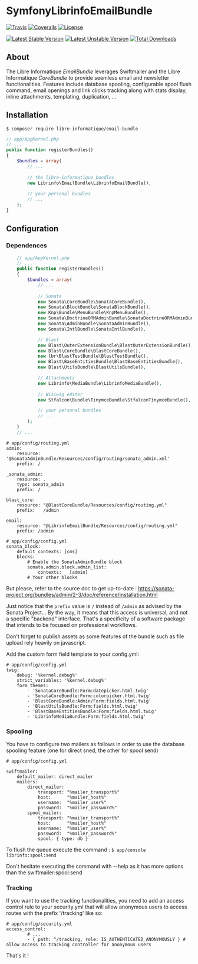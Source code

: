 # SymfonyLibrinfoEmailBundle

[![Travis](https://img.shields.io/travis/libre-informatique/EmailBundle.svg?style=flat-square)][travis]
[![Coveralls](https://img.shields.io/coveralls/libre-informatique/EmailBundle.svg?style=flat-square)][coveralls]
[![License](https://img.shields.io/github/license/libre-informatique/EmailBundle.svg?style=flat-square)][license]

[![Latest Stable Version](https://poser.pugx.org/libre-informatique/email-bundle/v/stable)](https://packagist.org/packages/libre-informatique/email-bundle)
[![Latest Unstable Version](https://poser.pugx.org/libre-informatique/email-bundle/v/unstable)](https://packagist.org/packages/libre-informatique/email-bundle)
[![Total Downloads](https://poser.pugx.org/libre-informatique/email-bundle/downloads)](https://packagist.org/packages/libre-informatique/email-bundle)

## About

 The Libre Informatique *EmailBundle* leverages Swiftmailer and the Libre Informatique *CoreBundle* to provide seemless email and newsletter functionalities.
 Features include database spooling, configurable spool flush command, email openings and link clicks tracking along with stats display, inline attachments, templating, duplication, ... 

## Installation

``` $ composer require libre-informatique/email-bundle ```

```php
// app/AppKernel.php
// ...
public function registerBundles()
{
    $bundles = array(
        // ...
            
        // the libre-informatique bundles
        new Librinfo\EmailBundle\LibrinfoEmailBundle(),
            
        // your personal bundles
        // ...
    );
}
```

## Configuration

### Dependences

```php
    // app/AppKernel.php
    // ...
    public function registerBundles()
    {
        $bundles = array(
            // ...
            
            // Sonata
            new Sonata\CoreBundle\SonataCoreBundle(),
            new Sonata\BlockBundle\SonataBlockBundle(),
            new Knp\Bundle\MenuBundle\KnpMenuBundle(),
            new Sonata\DoctrineORMAdminBundle\SonataDoctrineORMAdminBundle(),
            new Sonata\AdminBundle\SonataAdminBundle(),
            new Sonata\IntlBundle\SonataIntlBundle(),

            // Blast
            new Blast\OuterExtensionBundle\BlastOuterExtensionBundle(),
            new Blast\CoreBundle\BlastCoreBundle(),
            new lbr\BlastTestBundle\BlastTestBundle(),
            new Blast\BaseEntitiesBundle\BlastBaseEntitiesBundle(),
            new Blast\UtilsBundle\BlastUtilsBundle(),

            // Attachments
            new Librinfo\MediaBundle\LibrinfoMediaBundle(), 
          
            // Wisiwig editor
            new Stfalcon\Bundle\TinymceBundle\StfalconTinymceBundle(),

            // your personal bundles
            // ...
        );
    }
    // ...
```

```
# app/config/routing.yml
admin:
    resource: '@SonataAdminBundle/Resources/config/routing/sonata_admin.xml'
    prefix: /
  
_sonata_admin:
    resource: .
    type: sonata_admin
    prefix: /

blast_core:
    resource: "@BlastCoreBundle/Resources/config/routing.yml" 
    prefix:   /admin

email:
    resource: "@LibrinfoEmailBundle/Resources/config/routing.yml"
    prefix: /admin
```

```
# app/config/config.yml
sonata_block:
    default_contexts: [cms]
    blocks:
        # Enable the SonataAdminBundle block
        sonata.admin.block.admin_list:
            contexts:   [admin]
        # Your other blocks
```

But please, refer to the source doc to get up-to-date :
https://sonata-project.org/bundles/admin/2-3/doc/reference/installation.html

Just notice that the ```prefix``` value is ```/``` instead of ```/admin``` as advised by the Sonata Project... By the way, it means that this access is universal, and not a specific "backend" interface. That's a specificity of a software package that intends to be focused on professional workflows.

Don't forget to publish assets as some features of the bundle such as file upload rely heavily on javascript.

Add the custom form field template to your config.yml:

```
# app/config/config.yml
twig:
    debug: '%kernel.debug%'
    strict_variables: '%kernel.debug%'
    form_themes:
        - 'SonataCoreBundle:Form:datepicker.html.twig'
        - 'SonataCoreBundle:Form:colorpicker.html.twig'
        - 'BlastCoreBundle:Admin/Form:fields.html.twig'
        - 'BlastUtilsBundle:Form:fields.html.twig'
        - 'BlastBaseEntitiesBundle:Form:fields.html.twig'
        - 'LibrinfoMediaBundle:Form:fields.html.twig'
```

### Spooling

You have to configure two mailers as follows in order to use the database spooling feature (one for direct sned, the other for spool send)

```
# app/config/config.yml

swiftmailer:
    default_mailer: direct_mailer
    mailers:
        direct_mailer:
            transport: "%mailer_transport%"
            host:      "%mailer_host%"
            username:  "%mailer_user%"
            password:  "%mailer_password%"
        spool_mailer:
            transport: "%mailer_transport%"
            host:      "%mailer_host%"
            username:  "%mailer_user%"
            password:  "%mailer_password%"
            spool: { type: db }
```
To flush the queue execute the command :
```$ app/console librinfo:spool:send```

Don't hesitate executing the command with --help as it has more options than the swiftmailer:spool:send

### Tracking

If you want to use the tracking functionalities, you need to add an access control rule to your security.yml that will allow anonymous users to access routes with the prefix '/tracking' like so:

```
# app/config/security.yml
access_control:
        # ...
        - { path: ^/tracking, role: IS_AUTHENTICATED_ANONYMOUSLY } # allow access to tracking controller for anonymous users
```

That's it !


[travis]: https://travis-ci.org/libre-informatique/EmailBundle
[coveralls]: https://coveralls.io/github/libre-informatique/EmailBundle?branch=master
[license]: ./LICENCE.md
